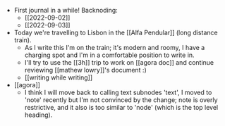 - First journal in a while! Backnoding:
  - [[2022-09-02]]
  - [[2022-09-03]]
- Today we're travelling to Lisbon in the [[Alfa Pendular]] (long distance train).
  - As I write this I'm on the train; it's modern and roomy, I have a charging spot and I'm in a comfortable position to write in.
  - I'll try to use the [[3h]] trip to work on [[agora doc]] and continue reviewing [[mathew lowry]]'s document :)
  - [[writing while writing]]
- [[agora]]
  - I think I will move back to calling text subnodes 'text', I moved to 'note' recently but I'm not convinced by the change; note is overly restrictive, and it also is too similar to 'node' (which is the top level heading).
